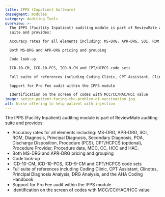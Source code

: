 ```yaml
---
title: IPPS (Inpatient Software)
cmssegment: modules
category: Auditing Tools
overview: >-
  The IPPS (Facility Inpatient) auditing module is part of ReviewMate auditing
  suite and provides:

  Accuracy rates for all elements including: MS-DRG, APR-DRG, SOI, ROM, Diagnosis, Principal Diagnosis, Secondary Diagnosis, POA, Discharge Disposition, Procedure (PCS), CPT/HCPCS (optional), Procedure Provider, Procedure date, MCC, CC, HCC and HAC.

  Both MS-DRG and APR-DRG pricing and grouping

  Code look-up

  ICD-10-CM, ICD-10-PCS, ICD-9-CM and CPT/HCPCS code sets

  Full suite of references including Coding Clinic, CPT Assistant, Clinotes, Principal Diagnosis Analysis, DRG Analysis, and the AHA Coding Handbook

  Support for Pro Fee audit within the IPPS module

  Identification on the screen of codes with MCC/CC/HAC/HCC value
image: senior-patient-facing-the-problem-of-vaccination.jpg
alt: Nurse offering to help patient with injection
---
```

The IPPS (Facility Inpatient) auditing module is part of ReviewMate auditing suite and provides:

* Accuracy rates for all elements including: MS-DRG, APR-DRG, SOI, ROM, Diagnosis, Principal Diagnosis, Secondary Diagnosis, POA, Discharge Disposition, Procedure (PCS), CPT/HCPCS (optional), Procedure Provider, Procedure date, MCC, CC, HCC and HAC.
* Both MS-DRG and APR-DRG pricing and grouping
* Code look-up
* ICD-10-CM, ICD-10-PCS, ICD-9-CM and CPT/HCPCS code sets
* Full suite of references including Coding Clinic, CPT Assistant, Clinotes, Principal Diagnosis Analysis, DRG Analysis, and the AHA Coding Handbook
* Support for Pro Fee audit within the IPPS module
* Identification on the screen of codes with MCC/CC/HAC/HCC value
